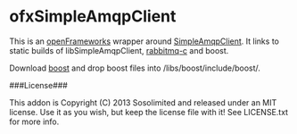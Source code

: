ofxSimpleAmqpClient
===================

This is an [openFrameworks](http://openframeworks.cc) wrapper around [SimpleAmqpClient](https://github.com/alanxz/SimpleAmqpClient). It links to static builds of libSimpleAmqpClient, [rabbitmq-c](https://github.com/alanxz/rabbitmq-c) and boost. 

Download [boost](http://www.boost.org/users/history/version_1_54_0.html) and drop boost files into /libs/boost/include/boost/.



###License###

This addon is Copyright (C) 2013 Sosolimited and released under an MIT license. Use it as you wish, but keep the license file with it! See LICENSE.txt for more info.
